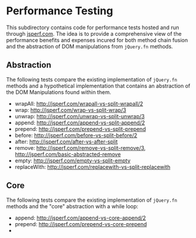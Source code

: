 # Performance Testing

This subdirectory contains code for performance tests hosted and run through [jsperf.com](http://jsperf.com). The idea is to provide a comprehensive view of the performance benefits and expenses incured for both method chain fusion and the abstraction of DOM manipulations from `jQuery.fn` methods.

## Abstraction

The following tests compare the existing implementation of `jQuery.fn` methods and a hypothetical implementation that contains an abstraction of the DOM Manipulations found within them.

- wrapAll: http://jsperf.com/wrapall-vs-split-wrapall/2
- wrap: http://jsperf.com/wrap-vs-split-wrap/3
- unwrap: http://jsperf.com/unwrap-vs-split-unwrap/3
- append: http://jsperf.com/append-vs-split-append/2
- prepend: http://jsperf.com/prepend-vs-split-prepend
- before: http://jsperf.com/before-vs-split-before/2
- after: http://jsperf.com/after-vs-after-split
- remove: http://jsperf.com/remove-vs-split-remove/3, http://jsperf.com/basic-abstracted-remove
- empty: http://jsperf.com/empty-vs-split-empty
- replaceWith: http://jsperf.com/replacewith-vs-split-replacewith

## Core

The following tests compare the existing implementation of `jQuery.fn` methods and the "core" abstraction with a while loop:

- append: http://jsperf.com/append-vs-core-append/2
- prepend: http://jsperf.com/prepend-vs-core-prepend
-
